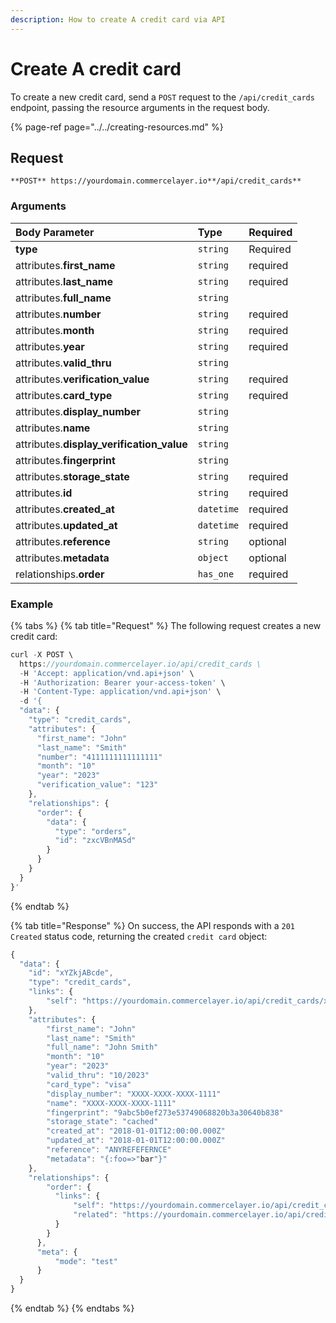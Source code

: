 ```yaml
---
description: How to create A credit card via API
---
```


# Create A credit card

To create a new credit card, send a `POST` request to the `/api/credit_cards` endpoint, passing the resource arguments in the request body.

{% page-ref page="../../creating-resources.md" %}

## Request

```text
**POST** https://yourdomain.commercelayer.io**/api/credit_cards**
```

### Arguments

| Body Parameter | Type | Required |
| :--- | :--- | :--- |
| **type** | `string` | Required |
| attributes.**first_name** | `string` | required |
| attributes.**last_name** | `string` | required |
| attributes.**full_name** | `string` |  |
| attributes.**number** | `string` | required |
| attributes.**month** | `string` | required |
| attributes.**year** | `string` | required |
| attributes.**valid_thru** | `string` |  |
| attributes.**verification_value** | `string` | required |
| attributes.**card_type** | `string` | required |
| attributes.**display_number** | `string` |  |
| attributes.**name** | `string` |  |
| attributes.**display_verification_value** | `string` |  |
| attributes.**fingerprint** | `string` |  |
| attributes.**storage_state** | `string` | required |
| attributes.**id** | `string` | required |
| attributes.**created_at** | `datetime` | required |
| attributes.**updated_at** | `datetime` | required |
| attributes.**reference** | `string` | optional |
| attributes.**metadata** | `object` | optional |
| relationships.**order** | `has_one` | required |

### Example

{% tabs %}
{% tab title="Request" %}
The following request creates a new credit card:

```javascript
curl -X POST \
  https://yourdomain.commercelayer.io/api/credit_cards \
  -H 'Accept: application/vnd.api+json' \
  -H 'Authorization: Bearer your-access-token' \
  -H 'Content-Type: application/vnd.api+json' \
  -d '{
  "data": {
    "type": "credit_cards",
    "attributes": {
      "first_name": "John"
      "last_name": "Smith"
      "number": "4111111111111111"
      "month": "10"
      "year": "2023"
      "verification_value": "123"
    },
    "relationships": {
      "order": {
        "data": {
          "type": "orders",
          "id": "zxcVBnMASd"
        }
      }
    }
  }
}'
```
{% endtab %}

{% tab title="Response" %}
On success, the API responds with a `201 Created` status code, returning the created `credit card` object:

```javascript
{
  "data": {
    "id": "xYZkjABcde",
    "type": "credit_cards",
    "links": {
        "self": "https://yourdomain.commercelayer.io/api/credit_cards/xYZkjABcde"
    },
    "attributes": {
        "first_name": "John"
        "last_name": "Smith"
        "full_name": "John Smith"
        "month": "10"
        "year": "2023"
        "valid_thru": "10/2023"
        "card_type": "visa"
        "display_number": "XXXX-XXXX-XXXX-1111"
        "name": "XXXX-XXXX-XXXX-1111"
        "fingerprint": "9abc5b0ef273e53749068820b3a30640b838"
        "storage_state": "cached"
        "created_at": "2018-01-01T12:00:00.000Z"
        "updated_at": "2018-01-01T12:00:00.000Z"
        "reference": "ANYREFEFERNCE"
        "metadata": "{:foo=>"bar"}"
    },
    "relationships": {
        "order": {
          "links": {
              "self": "https://yourdomain.commercelayer.io/api/credit_cards/xYZkjABcde/relationships/order",
              "related": "https://yourdomain.commercelayer.io/api/credit_cards/xYZkjABcde/order"
          }
        }
      },
      "meta": {
          "mode": "test"
      }
  }
}
```
{% endtab %}
{% endtabs %}
